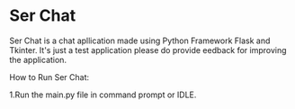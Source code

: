 # Ser Chat
Ser Chat is a chat apllication made using Python Framework Flask and Tkinter.
It's just a test application please do provide eedback for improving the application.

How to Run Ser Chat:

1.Run the main.py file in command prompt or IDLE.
